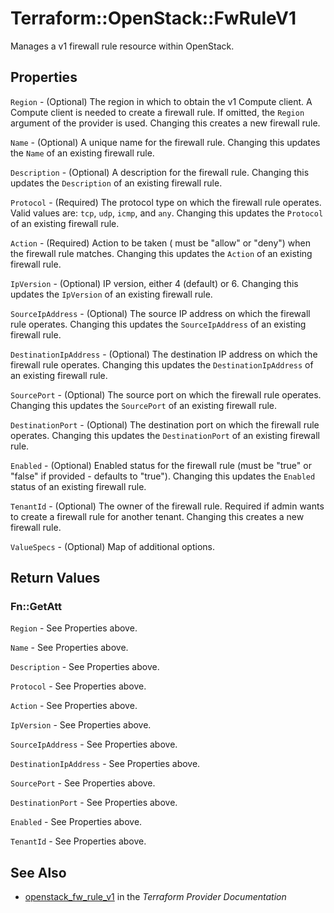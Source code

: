 # Terraform::OpenStack::FwRuleV1

Manages a v1 firewall rule resource within OpenStack.

## Properties

`Region` - (Optional) The region in which to obtain the v1 Compute client.
A Compute client is needed to create a firewall rule. If omitted, the
`Region` argument of the provider is used. Changing this creates a new
firewall rule.

`Name` - (Optional) A unique name for the firewall rule. Changing this
updates the `Name` of an existing firewall rule.

`Description` - (Optional) A description for the firewall rule. Changing this
updates the `Description` of an existing firewall rule.

`Protocol` - (Required) The protocol type on which the firewall rule operates.
Valid values are: `tcp`, `udp`, `icmp`, and `any`. Changing this updates the
`Protocol` of an existing firewall rule.

`Action` - (Required) Action to be taken ( must be "allow" or "deny") when the
firewall rule matches. Changing this updates the `Action` of an existing
firewall rule.

`IpVersion` - (Optional) IP version, either 4 (default) or 6. Changing this
updates the `IpVersion` of an existing firewall rule.

`SourceIpAddress` - (Optional) The source IP address on which the firewall
rule operates. Changing this updates the `SourceIpAddress` of an existing
firewall rule.

`DestinationIpAddress` - (Optional) The destination IP address on which the
firewall rule operates. Changing this updates the `DestinationIpAddress`
of an existing firewall rule.

`SourcePort` - (Optional) The source port on which the firewall
rule operates. Changing this updates the `SourcePort` of an existing
firewall rule.

`DestinationPort` - (Optional) The destination port on which the firewall
rule operates. Changing this updates the `DestinationPort` of an existing
firewall rule.

`Enabled` - (Optional) Enabled status for the firewall rule (must be "true"
or "false" if provided - defaults to "true"). Changing this updates the
`Enabled` status of an existing firewall rule.

`TenantId` - (Optional) The owner of the firewall rule. Required if admin
wants to create a firewall rule for another tenant. Changing this creates a
new firewall rule.

`ValueSpecs` - (Optional) Map of additional options.


## Return Values

### Fn::GetAtt

`Region` - See Properties above.

`Name` - See Properties above.

`Description` - See Properties above.

`Protocol` - See Properties above.

`Action` - See Properties above.

`IpVersion` - See Properties above.

`SourceIpAddress` - See Properties above.

`DestinationIpAddress` - See Properties above.

`SourcePort` - See Properties above.

`DestinationPort` - See Properties above.

`Enabled` - See Properties above.

`TenantId` - See Properties above.

## See Also

* [openstack_fw_rule_v1](https://www.terraform.io/docs/providers/openstack/r/fw_rule_v1.html) in the _Terraform Provider Documentation_